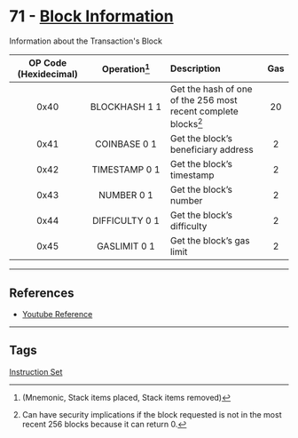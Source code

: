 # 71 - [Block Information](Block%20Information.md)
Information about the Transaction's Block

| OP Code (Hexidecimal) |        Operation[^1]         | Description                                                    | Gas |
|:---------------------:|:---------------------------:|:-------------------------------------------------------------- |:---:|
|         0x40          | <nobr>BLOCKHASH 1 1</nobr>  | Get the hash of one of the 256 most recent complete blocks[^2] | 20  |
|         0x41          |        COINBASE 0 1         | Get the block’s beneficiary address                            |  2  |
|         0x42          |        TIMESTAMP 0 1        | Get the block’s timestamp                                      |  2  |
|         0x43          |         NUMBER 0 1          | Get the block’s number                                         |  2  |
|         0x44          | <nobr>DIFFICULTY 0 1</nobr> | Get the block’s difficulty                                     |  2  |
|         0x45          |        GASLIMIT 0 1         | Get the block’s gas limit                                      |  2  |

[^1]: (Mnemonic, Stack items placed, Stack items removed)
[^2]:Can have security implications if the block requested is not in the most recent 256 blocks because it can return 0.

___
## References
- [Youtube Reference](https://youtu.be/MFoxW07ICKs?t=622)
___
## Tags
[Instruction Set](Instruction%20Set.md)